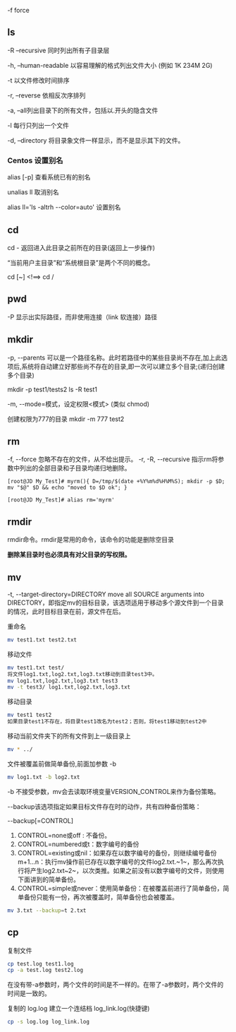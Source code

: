 
-f force

## ls

-R –recursive 同时列出所有子目录层

-h, –human-readable 以容易理解的格式列出文件大小 (例如 1K 234M 2G)

-t 以文件修改时间排序

-r, –reverse 依相反次序排列

-a, –all列出目录下的所有文件，包括以.开头的隐含文件

-l 每行只列出一个文件

-d, –directory 将目录象文件一样显示，而不是显示其下的文件。

### Centos 设置别名 

alias [-p] 查看系统已有的别名

unalias ll 取消别名

alias ll='ls -altrh --color=auto' 设置别名

## cd
cd - 返回进入此目录之前所在的目录(返回上一步操作)

“当前用户主目录”和“系统根目录”是两个不同的概念。

cd [~] <!==> cd /

## pwd

-P 显示出实际路径，而非使用连接（link 软连接）路径

## mkdir 

-p, --parents  可以是一个路径名称。此时若路径中的某些目录尚不存在,加上此选项后,系统将自动建立好那些尚不存在的目录,即一次可以建立多个目录;(递归创建多个目录)

mkdir -p test1/tests2
ls -R test1

-m, --mode=模式，设定权限<模式> (类似 chmod)

创建权限为777的目录
mkdir -m 777 test2

## rm 

-f, --force  忽略不存在的文件，从不给出提示。
-r, -R, --recursive   指示rm将参数中列出的全部目录和子目录均递归地删除。

```shell
[root@JD My_Test]# myrm(){ D=/tmp/$(date +%Y%m%d%H%M%S); mkdir -p $D; mv "$@" $D && echo "moved to $D ok"; }

[root@JD My_Test]# alias rm='myrm'
```

## rmdir

rmdir命令。rmdir是常用的命令，该命令的功能是删除空目录

**删除某目录时也必须具有对父目录的写权限。**

## mv

-t, --target-directory=DIRECTORY move all SOURCE arguments into DIRECTORY，即指定mv的目标目录，该选项适用于移动多个源文件到一个目录的情况，此时目标目录在前，源文件在后。

重命名
```sh
mv test1.txt test2.txt
```

移动文件
```sh
mv test1.txt test/
将文件log1.txt,log2.txt,log3.txt移动到目录test3中。
mv log1.txt,log2.txt,log3.txt test3
mv -t test3/ log1.txt,log2.txt,log3.txt
```

移动目录
```sh
mv test1 test2
如果目录test1不存在，将目录test1改名为test2；否则，将test1移动到test2中
```

移动当前文件夹下的所有文件到上一级目录上

```sh
mv * ../
```
文件被覆盖前做简单备份,前面加参数 -b

```sh
mv log1.txt -b log2.txt
```

-b 不接受参数，mv会去读取环境变量VERSION_CONTROL来作为备份策略。

--backup该选项指定如果目标文件存在时的动作，共有四种备份策略：

--backup[=CONTROL]

1. CONTROL=none或off : 不备份。
2. CONTROL=numbered或t：数字编号的备份
3. CONTROL=existing或nil：如果存在以数字编号的备份，则继续编号备份m+1...n：执行mv操作前已存在以数字编号的文件log2.txt.~1~，那么再次执行将产生log2.txt~2~，以次类推。如果之前没有以数字编号的文件，则使用下面讲到的简单备份。
4. CONTROL=simple或never：使用简单备份：在被覆盖前进行了简单备份，简单备份只能有一份，再次被覆盖时，简单备份也会被覆盖。

```sh
mv 3.txt --backup=t 2.txt
```

## cp

复制文件

```sh
cp test.log test1.log
cp -a test.log test2.log
```
在没有带-a参数时，两个文件的时间是不一样的。在带了-a参数时，两个文件的时间是一致的。

复制的 log.log 建立一个连结档 log_link.log(快捷键)

```sh
cp -s log.log log_link.log
```